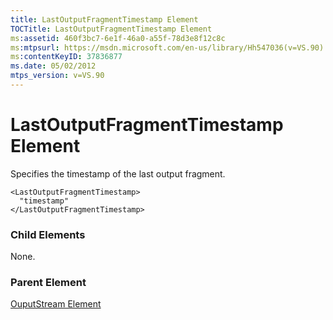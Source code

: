 ```yaml
---
title: LastOutputFragmentTimestamp Element
TOCTitle: LastOutputFragmentTimestamp Element
ms:assetid: 460f3bc7-6e1f-46a0-a55f-78d3e8f12c8c
ms:mtpsurl: https://msdn.microsoft.com/en-us/library/Hh547036(v=VS.90)
ms:contentKeyID: 37836877
ms.date: 05/02/2012
mtps_version: v=VS.90
---
```


# LastOutputFragmentTimestamp Element

Specifies the timestamp of the last output fragment.

    <LastOutputFragmentTimestamp>
      "timestamp"
    </LastOutputFragmentTimestamp>

### Child Elements

None.

### Parent Element

[OuputStream Element](ouputstream-element.md)


